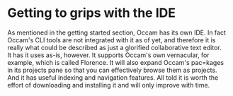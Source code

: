 # Getting to grips with the IDE

As mentioned in the getting started section, Occam has its own IDE. 
In fact Occam's CLI tools are not integrated with it as of yet, and therefore it is really what could be described as just a glorified collaborative text editor.  
It has it uses as-is, however. It supports Occam's own vernacular, for example, which is called Florence. 
It will also expand Occam's pac=kages in its projects pane so that you can effectively browse them as projects. 
And it has useful indexing and navigation features. 
All told it is worth the effort of downloading and installing it and will only improve with time.
